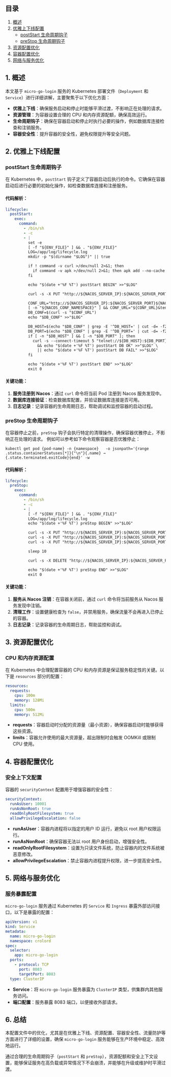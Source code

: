 ## 目录
1. [概述](#概述)
2. [优雅上下线配置](#优雅上下线配置)
    - [postStart 生命周期钩子](#poststart-生命周期钩子)
    - [preStop 生命周期钩子](#preStop-生命周期钩子)
3. [资源配置优化](#资源配置优化)
4. [容器配置优化](#容器配置优化)
5. [网络与服务优化](#网络与服务优化)

## 1. 概述

本文基于 `micro-go-login` 服务的 Kubernetes 部署文件（`Deployment` 和 `Service`）进行详细讲解，主要聚焦于以下优化方面：

- **优雅上下线**：确保服务启动和停止时能够平滑过渡，不影响正在处理的请求。
- **资源管理**：为容器设置合理的 CPU 和内存资源配额，确保高效运行。
- **生命周期钩子**：确保在容器启动和停止时执行必要的操作，例如数据库连接检查和注销服务。
- **容器安全性**：提升容器的安全性，避免权限提升等安全问题。

## 2. 优雅上下线配置

### postStart 生命周期钩子

在 Kubernetes 中，`postStart` 钩子定义了容器启动后执行的命令。它确保在容器启动后进行必要的初始化操作，如检查数据库连接和注册服务。

#### 代码解析：

```yaml
lifecycle:
  postStart:
    exec:
      command:
        - /bin/sh
        - -c
        - |
          set -e
          [ -f "${ENV_FILE}" ] && . "${ENV_FILE}"
          LOG=/app/log/lifecycle.log
          mkdir -p "$(dirname "$LOG")" || true

          if ! command -v curl >/dev/null 2>&1; then
            if command -v apk >/dev/null 2>&1; then apk add --no-cache curl; fi
          fi

          echo "$(date +'%F %T') postStart BEGIN" >>"$LOG"

          curl -s -X PUT "http://${NACOS_SERVER_IP}:${NACOS_SERVER_PORT}${NACOS_CONTEXT_PATH}/v1/ns/instance?serviceName=${SERVICE_NAME}&ip=${POD_IP}&port=${SERVICE_PORT}&namespaceId=${NACOS_CONF_NAMESPACE}&groupName=${NACOS_GROUP}&clusterName=${NACOS_CLUSTER}&weight=100.0" >>"$LOG" 2>&1 || true

          CONF_URL="http://${NACOS_SERVER_IP}:${NACOS_SERVER_PORT}${NACOS_CONTEXT_PATH}/v1/cs/configs?dataId=${NACOS_CONF_DATAID}&group=${NACOS_GROUP}"
          [ -n "${NACOS_CONF_NAMESPACE}" ] && CONF_URL="${CONF_URL}&tenant=${NACOS_CONF_NAMESPACE}"
          DB_CONF=$(curl -s "$CONF_URL")
          echo "$DB_CONF" >>"$LOG"

          DB_HOST=$(echo "$DB_CONF" | grep -E '^DB_HOST=' | cut -d= -f2-)
          DB_PORT=$(echo "$DB_CONF" | grep -E '^DB_PORT=' | cut -d= -f2-)
          if [ -n "$DB_HOST" ] && [ -n "$DB_PORT" ]; then
            curl -s --connect-timeout 5 "telnet://${DB_HOST}:${DB_PORT}" >/dev/null 2>&1 \
              && echo "$(date +'%F %T') postStart DB OK" >>"$LOG" \
              || echo "$(date +'%F %T') postStart DB FAIL" >>"$LOG"
          fi

          echo "$(date +'%F %T') postStart END" >>"$LOG"
          exit 0
```

#### 关键功能：
1. **服务注册到 Nacos**：通过 `curl` 命令将当前 Pod 注册到 Nacos 服务发现中。
2. **数据库连接验证**：检查数据库配置，并验证数据库连接是否可用。
3. **日志记录**：记录容器的生命周期日志，帮助调试和监控容器的启动过程。

### preStop 生命周期钩子

在容器停止之前，`preStop` 钩子会执行特定的清理操作，确保容器优雅停止，不影响正在处理的请求。
例如可以参考如下命令观察容器是否优雅停止：
```shell
kubectl get pod {pod-name} -n {namespace}   -o jsonpath='{range .status.containerStatuses[*]}{"\n"}{.name} → {.state.terminated.exitCode}{end}' -w
```

#### 代码解析：

```yaml
lifecycle:
  preStop:
    exec:
      command:
        - /bin/sh
        - -c
        - |
          [ -f "${ENV_FILE}" ] && . "${ENV_FILE}"
          LOG=/app/log/lifecycle.log
          echo "$(date +'%F %T') preStop BEGIN" >>"$LOG"

          curl -s -X PUT "http://${NACOS_SERVER_IP}:${NACOS_SERVER_PORT}${NACOS_CONTEXT_PATH}/v1/ns/instance?serviceName=${SERVICE_NAME}&ip=${POD_IP}&port=${SERVICE_PORT}&namespaceId=${NACOS_CONF_NAMESPACE}&groupName=${NACOS_GROUP}&clusterName=${NACOS_CLUSTER}&weight=0.0" >/dev/null 2>&1
          curl -s -X PUT "http://${NACOS_SERVER_IP}:${NACOS_SERVER_PORT}${NACOS_CONTEXT_PATH}/v1/ns/instance?serviceName=${SERVICE_NAME}&ip=${POD_IP}&port=${SERVICE_PORT}&namespaceId=${NACOS_CONF_NAMESPACE}&groupName=${NACOS_GROUP}&clusterName=${NACOS_CLUSTER}&healthy=false" >/dev/null 2>&1
          curl -s -X PUT "http://${NACOS_SERVER_IP}:${NACOS_SERVER_PORT}${NACOS_CONTEXT_PATH}/v1/ns/instance?serviceName=${SERVICE_NAME}&ip=${POD_IP}&port=${SERVICE_PORT}&namespaceId=${NACOS_CONF_NAMESPACE}&groupName=${NACOS_GROUP}&clusterName=${NACOS_CLUSTER}&enabled=false" >/dev/null 2>&1

          sleep 10

          curl -s -X DELETE "http://${NACOS_SERVER_IP}:${NACOS_SERVER_PORT}${NACOS_CONTEXT_PATH}/v1/ns/instance?serviceName=${SERVICE_NAME}&ip=${POD_IP}&port=${SERVICE_PORT}&namespaceId=${NACOS_CONF_NAMESPACE}&groupName=${NACOS_GROUP}&clusterName=${NACOS_CLUSTER}" >/dev/null 2>&1

          echo "$(date +'%F %T') preStop END" >>"$LOG"
          exit 0
```

#### 关键功能：
1. **服务从 Nacos 注销**：在容器关闭前，通过 `curl` 命令将当前服务从 Nacos 服务发现中注销。
2. **清理工作**：设置健康检查为 `false`，并禁用服务，确保流量不会再进入已停止的容器。
3. **日志记录**：记录容器的生命周期日志，帮助监控和调试。

## 3. 资源配置优化

### CPU 和内存资源配置

在 Kubernetes 中合理配置容器的 CPU 和内存资源是保证服务稳定性的关键。以下是 `resources` 部分的配置：

```yaml
resources:
  requests:
    cpu: 100m
    memory: 128Mi
  limits:
    cpu: 500m
    memory: 512Mi
```

- **requests**：容器启动时分配的资源量（最小资源），确保容器启动时能够获得这些资源。
- **limits**：容器允许使用的最大资源量，超出限制时会触发 OOMKill 或限制 CPU 使用。

## 4. 容器配置优化

### 安全上下文配置

容器的 `securityContext` 配置用于增强容器的安全性：

```yaml
securityContext:
  runAsUser: 10001
  runAsNonRoot: true
  readOnlyRootFilesystem: true
  allowPrivilegeEscalation: false
```

- **runAsUser**：容器内进程将以指定的用户 ID 运行，避免以 root 用户权限运行。
- **runAsNonRoot**：确保容器无法以 root 用户身份启动，增强安全性。
- **readOnlyRootFilesystem**：设置为只读文件系统，防止容器内的文件系统被恶意修改。
- **allowPrivilegeEscalation**：禁止容器内进程提升权限，进一步提高安全性。

## 5. 网络与服务优化

### 服务暴露配置

`micro-go-login` 服务通过 Kubernetes 的 `Service` 和 `Ingress` 暴露外部访问接口，以下是暴露的配置：

```yaml
apiVersion: v1
kind: Service
metadata:
  name: micro-go-login
  namespace: crolord
spec:
  selector:
    app: micro-go-login
  ports:
    - protocol: TCP
      port: 8083
      targetPort: 8083
  type: ClusterIP
```

- **Service**：将 `micro-go-login` 服务暴露为 `ClusterIP` 类型，供集群内其他服务访问。
- **端口配置**：服务暴露 8083 端口，以便接收外部请求。



## 6. 总结

本配置文件中的优化，尤其是在优雅上下线、资源配置、容器安全性、流量防护等方面进行了详细的设置，确保 `micro-go-login` 服务能够在生产环境中稳定、高效地运行。

通过合理的生命周期钩子（`postStart` 和 `preStop`），资源配额和安全上下文设置，能够保证服务在高负载或异常情况下不会崩溃，并能够在升级或维护时平滑过渡。